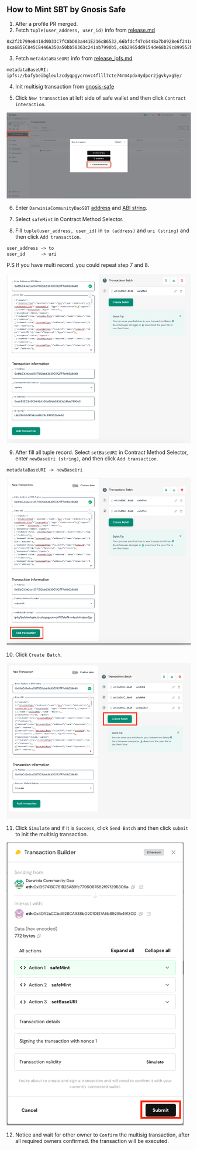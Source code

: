 ## How to Mint SBT by Gnosis Safe
1. After a profile PR merged.
2. Fetch `tuple(user_address, user_id)` info from [release.md](https://github.com/dcdao/profiles/blob/main/release.md)
```
0x2f2b799e8418d9D33C7fC8bD03a441E216cB6532,66bfdcf47c6448a7b0928e6f241d5a8e
0xa6B5EC845C8446A350a50bb58363c241ab7990b5,c6b2965dd9154de68b29c899552b4660
```
3. Fetch `metadataBaseURI` info from [release_ipfs.md](https://github.com/dcdao/profiles/blob/main/release_ipfs.md)
```
metadataBaseURI: ipfs://bafybeibgleulzcdyqpgycrnvc4flll7cte74rm4pdx4ydpor2jgvkyxg5y/
```
4. Init multisig transaction from [gnosis-safe](https://app.safe.global/transactions/history?id=multisig_0xc93c577D7C2c13A6E891b4a37F815102446882D8_0xe3b541441e95e64c57c07e28dacd171f65329d3ad463bf6a78aba60029048845&safe=eth:0x195741BC761B25A89fc7798087652f97f29B306a)

5. Click `New transaction` at left side of safe wallet and then click `Contract interaction`.

![step5](./img/step5.png)

6. Enter `DarwiniaCommunityDaoSBT` [address](https://etherscan.io/address/0x81bC43e2ca13571D2bb63630CfA27FfbA6028648) and [ABI string](./abi/DarwiniaCommunityDaoSBT.abi).

7. Select `safeMint` in Contract Method Selector.

8. Fill `tuple(user_address, user_id)` in `to (address)` and `uri (string)` and then click `Add transaction`.
```
user_address -> to
user_id      -> uri
```
P.S If you have multi record. you could repeat step 7 and 8.

![step8](./img/step8.png)

9. After fill all tuple record. Select `setBaseURI` in Contract Method Selector, enter `newBaseUri (string)`, and then click `Add transaction`.
```
metadataBaseURI -> newBaseUri
```

![step9](./img/step9.png)

10. Click `Create Batch`.

![step10](./img/step10.png)

11. Click `Simulate` and if it is `Success`, click `Send Batch` and then click `submit` to init the multisig transaction.

![step11](./img/step11.png)

12. Notice and wait for other owner to `Confirm` the multisig transaction, after all required owners confirmed. the transaction will be executed. 
